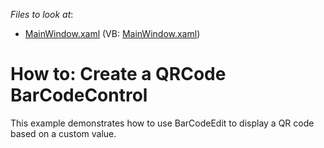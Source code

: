 <!-- default file list -->
*Files to look at*:

* [MainWindow.xaml](./CS/BarCodeEdit/MainWindow.xaml) (VB: [MainWindow.xaml](./VB/BarCodeEdit/MainWindow.xaml))
<!-- default file list end -->
# How to: Create a QRCode BarCodeControl


This example demonstrates how to use BarCodeEdit to display a QR code based on a custom value.

<br/>


